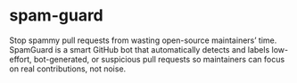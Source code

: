 # spam-guard

Stop spammy pull requests from wasting open-source maintainers’ time.
SpamGuard is a smart GitHub bot that automatically detects and labels low-effort, bot-generated, or suspicious pull requests so maintainers can focus on real contributions, not noise.
